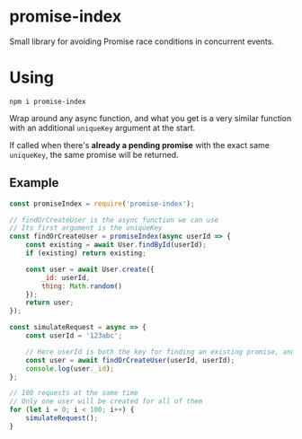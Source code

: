 # promise-index

Small library for avoiding Promise race conditions in concurrent events.

# Using

```
npm i promise-index
```

Wrap around any async function, and what you get is a very similar function with an additional `uniqueKey` argument at the start.

If called when there's **already a pending promise** with the exact same `uniqueKey`, the same promise will be returned.

## Example

```js
const promiseIndex = require('promise-index');

// findOrCreateUser is the async function we can use
// Its first argument is the uniqueKey
const findOrCreateUser = promiseIndex(async userId => {
	const existing = await User.findById(userId);
	if (existing) return existing;

	const user = await User.create({
		_id: userId,
		thing: Math.random()
	});
	return user;
});

const simulateRequest = async => {
	const userId = '123abc';

	// Here userId is both the key for finding an existing promise, and the first argument of the function
	const user = await findOrCreateUser(userId, userId);
	console.log(user._id);
};

// 100 requests at the same time
// Only one user will be created for all of them
for (let i = 0; i < 100; i++) {
	simulateRequest();
}
```
